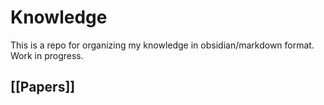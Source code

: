 # Knowledge

This is a repo for organizing my knowledge in obsidian/markdown format. Work in progress.

## [[Papers]]
